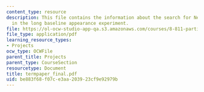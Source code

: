 ```yaml
---
content_type: resource
description: This file contains the information about the search for Neutrino Tau
  in the long baseline appearance experiment.
file: https://ol-ocw-studio-app-qa.s3.amazonaws.com/courses/8-811-particle-physics-ii-fall-2005/be883f68f07ce3aa203923cf9e92979b_termpaper_final.pdf
file_type: application/pdf
learning_resource_types:
- Projects
ocw_type: OCWFile
parent_title: Projects
parent_type: CourseSection
resourcetype: Document
title: termpaper_final.pdf
uid: be883f68-f07c-e3aa-2039-23cf9e92979b
---
```


